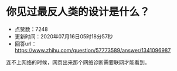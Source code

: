 # 你见过最反人类的设计是什么？
- 点赞数：7248
- 更新时间：2020年07月16日05时18分57秒
- 回答url：https://www.zhihu.com/question/57773589/answer/1341096987
<body>
 <p data-pid="c_PJ9Y9i">连不上网络的时候，网页出来那个网络诊断需要联网才能看到。</p>
</body>
